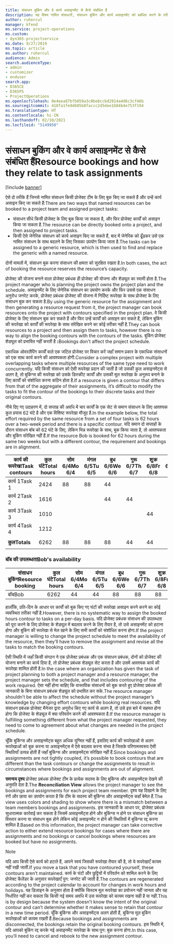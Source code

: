 ```yaml
---
title: संसाधन बुकिंग और वे कार्य असाइनमेंट से कैसे संबंधित हैं
description: यह विषय नामित संसाधनों, संसाधन बुकिंग और कार्य असाइनमेंट को प्रबंधित करने के तरीके और वे एक दूसरे से कैसे संबंधित हैं, के बारे में जानकारी प्रदान करता है।
author: ruhercul
manager: kfend
ms.service: project-operations
ms.custom:
- dyn365-projectservice
ms.date: 9/27/2019
ms.topic: article
ms.author: ruhercul
audience: Admin
search.audienceType:
- admin
- customizer
- enduser
search.app:
- D365CE
- D365PS
- ProjectOperations
ms.openlocfilehash: 0e4eea87bfb059a3c0be8ccbd2914a4d6c3cf46b
ms.sourcegitcommit: 418fa1fe9d605b8faccc2d5dee1b04b4e753f194
ms.translationtype: HT
ms.contentlocale: hi-IN
ms.lasthandoff: 02/10/2021
ms.locfileid: "5149950"
---
```

# <a name="resource-bookings-and-how-they-relate-to-task-assignments"></a><span data-ttu-id="6c4f2-103">संसाधन बुकिंग और वे कार्य असाइनमेंट से कैसे संबंधित हैं</span><span class="sxs-lookup"><span data-stu-id="6c4f2-103">Resource bookings and how they relate to task assignments</span></span>

[!include [banner](../includes/psa-now-project-operations.md)]

<span data-ttu-id="6c4f2-104">ऐसे दो तरीके हैं जिनसे नामित संसाधन किसी प्रोजेक्ट टीम के लिए बुक किए जा सकते हैं और उन्हें कार्य असाइन किए जा सकते हैं:</span><span class="sxs-lookup"><span data-stu-id="6c4f2-104">There are two ways that named resources can be booked to a project team and assigned project tasks:</span></span>

- <span data-ttu-id="6c4f2-105">संसाधन सीधे किसी प्रोजेक्ट के लिए बुक किया जा सकता है, और फिर प्रोजेक्ट कार्यों को असाइन किया जा सकता है.</span><span class="sxs-lookup"><span data-stu-id="6c4f2-105">The resource can be directly booked onto a project, and then assigned to project tasks.</span></span>
- <span data-ttu-id="6c4f2-106">किसी ऐसे जेनेरिक संसाधन को कार्य असाइन किए जा सकते हैं, बाद में जेनेरिक को ढूँढकर उसे एक नामित संसाधन के साथ बदलने के लिए जिसका उपयोग किया जाता है.</span><span class="sxs-lookup"><span data-stu-id="6c4f2-106">The tasks can be assigned to a generic resource, which is then used to find and replace the generic with a named resource.</span></span> 

<span data-ttu-id="6c4f2-107">दोनों मामलों में, संसाधन बुक करना संसाधन की क्षमता को सुरक्षित रखता है.</span><span class="sxs-lookup"><span data-stu-id="6c4f2-107">In both cases, the act of booking the resource reserves the resource’s capacity.</span></span>

<span data-ttu-id="6c4f2-108">प्रोजेक्ट की योजना बनाने वाला प्रोजेक्ट प्रबंधक ही प्रोजेक्ट की योजना और शेड्यूल का स्वामी होता है.</span><span class="sxs-lookup"><span data-stu-id="6c4f2-108">The project manager who is planning the project owns the project plan and the schedule.</span></span> <span data-ttu-id="6c4f2-109">असाइनमेंट के लिए जेनेरिक संसाधन का उपयोग करके और फिर उससे एक संसाधन अनुरोध जनरेट करके, प्रोजेक्ट प्रबंधक प्रोजेक्ट की योजना में निर्दिष्ट रूपरेखा के साथ प्रोजेक्ट के लिए संसाधन बुक कर सकता है.</span><span class="sxs-lookup"><span data-stu-id="6c4f2-109">By using the generic resource for the assignment and then generating a resource request from it, the project manager can book resources onto the project with contours specified in the project plan.</span></span> <span data-ttu-id="6c4f2-110">वे किसी प्रोजेक्ट के लिए संसाधन बुक कर सकते हैं और फिर उन्हें कार्यों को असाइन कर सकते हैं, लेकिन बुकिंग की रूपरेखा को कार्यों की रूपरेखा के साथ संरेखित करने का कोई तरीका नहीं है.</span><span class="sxs-lookup"><span data-stu-id="6c4f2-110">They can book resources to a project and then assign them to tasks, however there is no way to align the booking contours with the contours of the tasks.</span></span> <span data-ttu-id="6c4f2-111">बुकिंग प्रोजेक्ट शेड्यूल को प्रभावित नहीं करती है।</span><span class="sxs-lookup"><span data-stu-id="6c4f2-111">Bookings don't affect the project schedule.</span></span>

<span data-ttu-id="6c4f2-112">एकाधिक ओवरलैपिंग कार्यों वाले एक जटिल प्रोजेक्ट पर विचार करें जहाँ समान प्रकार के एकाधिक संसाधनों को एक साथ कार्य करने की आवश्यकता होगी.</span><span class="sxs-lookup"><span data-stu-id="6c4f2-112">Consider a complex project with multiple overlapping tasks where multiple resources of the same type need to work concurrently.</span></span> <span data-ttu-id="6c4f2-113">यदि किसी संसाधन को ऐसी रूपरेखा प्रदान की जाती है जो उसकी कुल असाइनमेंट्स से अलग है, तो बुकिंग्स की रूपरेखा को उसके डिस्क्रीट कार्यों और उसकी मूल रूपरेखा के अनुरूप बनाने के लिए कार्यों को संशोधित करना कठिन होता है.</span><span class="sxs-lookup"><span data-stu-id="6c4f2-113">If a resource is given a contour that differs from that of the aggregate of their assignments, it’s difficult to modify the tasks to fit the contour of the bookings to their discrete tasks and their original contours.</span></span>

<span data-ttu-id="6c4f2-114">नीचे दिए गए उदाहरण में, दो सप्ताह की अवधि में चार कार्यों के एक सेट से समान संसाधन के लिए आवश्यक कुल प्रयास 62 घंटे है और एक विशिष्ट रूपरेखा मौजूद है.</span><span class="sxs-lookup"><span data-stu-id="6c4f2-114">In the example below, the total effort required by the same resource from a set of four tasks is 62 hours over a two-week period and there is a specific contour.</span></span> <span data-ttu-id="6c4f2-115">यदि समान दो सप्ताहों के दौरान संसाधन बॉब को 62 घंटे के लिए, लेकिन भिन्न रूपरेखा के साथ, बुक किया जाता है, तो आवश्यकता और बुकिंग संरेखित नहीं हैं.</span><span class="sxs-lookup"><span data-stu-id="6c4f2-115">If the resource Bob is booked for 62 hours during the same two weeks but with a different contour, the requirement and bookings are in alignment.</span></span>

| <span data-ttu-id="6c4f2-116">**कार्य की रूपरेखा**</span><span class="sxs-lookup"><span data-stu-id="6c4f2-116">**Task contours**</span></span>    | <span data-ttu-id="6c4f2-117">**कुल घंटे**</span><span class="sxs-lookup"><span data-stu-id="6c4f2-117">**Total hours**</span></span> | <span data-ttu-id="6c4f2-118">सोम 6/4</span><span class="sxs-lookup"><span data-stu-id="6c4f2-118">Mo 6/4</span></span> | <span data-ttu-id="6c4f2-119">मंगल 6/5</span><span class="sxs-lookup"><span data-stu-id="6c4f2-119">Tu 6/5</span></span> | <span data-ttu-id="6c4f2-120">बुध 6/6</span><span class="sxs-lookup"><span data-stu-id="6c4f2-120">We 6/6</span></span> | <span data-ttu-id="6c4f2-121">गुरू 6/7</span><span class="sxs-lookup"><span data-stu-id="6c4f2-121">Th 6/7</span></span> | <span data-ttu-id="6c4f2-122">शुक्र 6/8</span><span class="sxs-lookup"><span data-stu-id="6c4f2-122">Fr 6/8</span></span> | <span data-ttu-id="6c4f2-123">शनि 6/9</span><span class="sxs-lookup"><span data-stu-id="6c4f2-123">Sa 6/9</span></span> | <span data-ttu-id="6c4f2-124">रवि 6/10</span><span class="sxs-lookup"><span data-stu-id="6c4f2-124">Su 6/10</span></span> | <span data-ttu-id="6c4f2-125">सोम 6/11</span><span class="sxs-lookup"><span data-stu-id="6c4f2-125">Mo 6/11</span></span> | <span data-ttu-id="6c4f2-126">मंगल 6/12</span><span class="sxs-lookup"><span data-stu-id="6c4f2-126">Tu 6/12</span></span> | <span data-ttu-id="6c4f2-127">बुध 6/13</span><span class="sxs-lookup"><span data-stu-id="6c4f2-127">We 6/13</span></span> | <span data-ttu-id="6c4f2-128">गुरू 6/14</span><span class="sxs-lookup"><span data-stu-id="6c4f2-128">Th 6/14</span></span> | <span data-ttu-id="6c4f2-129">शुक्र 6/15</span><span class="sxs-lookup"><span data-stu-id="6c4f2-129">Fr 6/15</span></span> |
|----------------------|-----------------|--------|--------|--------|--------|--------|--------|---------|---------|---------|---------|---------|---------|
| <span data-ttu-id="6c4f2-130">कार्य 1</span><span class="sxs-lookup"><span data-stu-id="6c4f2-130">Task 1</span></span>               | <span data-ttu-id="6c4f2-131">24</span><span class="sxs-lookup"><span data-stu-id="6c4f2-131">24</span></span>              | <span data-ttu-id="6c4f2-132">8</span><span class="sxs-lookup"><span data-stu-id="6c4f2-132">8</span></span>      | <span data-ttu-id="6c4f2-133">8</span><span class="sxs-lookup"><span data-stu-id="6c4f2-133">8</span></span>      | <span data-ttu-id="6c4f2-134">4</span><span class="sxs-lookup"><span data-stu-id="6c4f2-134">4</span></span>      |        |        |        |         |         |         | <span data-ttu-id="6c4f2-135">4</span><span class="sxs-lookup"><span data-stu-id="6c4f2-135">4</span></span>       |         |         |
| <span data-ttu-id="6c4f2-136">कार्य 2</span><span class="sxs-lookup"><span data-stu-id="6c4f2-136">Task 2</span></span>               | <span data-ttu-id="6c4f2-137">16</span><span class="sxs-lookup"><span data-stu-id="6c4f2-137">16</span></span>              |        |        | <span data-ttu-id="6c4f2-138">4</span><span class="sxs-lookup"><span data-stu-id="6c4f2-138">4</span></span>      | <span data-ttu-id="6c4f2-139">4</span><span class="sxs-lookup"><span data-stu-id="6c4f2-139">4</span></span>      |        |        |         | <span data-ttu-id="6c4f2-140">8</span><span class="sxs-lookup"><span data-stu-id="6c4f2-140">8</span></span>       |         |         |         |         |
| <span data-ttu-id="6c4f2-141">कार्य 3</span><span class="sxs-lookup"><span data-stu-id="6c4f2-141">Task 3</span></span>               | <span data-ttu-id="6c4f2-142">10</span><span class="sxs-lookup"><span data-stu-id="6c4f2-142">10</span></span>              |        |        |        |        | <span data-ttu-id="6c4f2-143">4</span><span class="sxs-lookup"><span data-stu-id="6c4f2-143">4</span></span>      |        |         |         | <span data-ttu-id="6c4f2-144">4</span><span class="sxs-lookup"><span data-stu-id="6c4f2-144">4</span></span>       |         | <span data-ttu-id="6c4f2-145">2</span><span class="sxs-lookup"><span data-stu-id="6c4f2-145">2</span></span>       |         |
| <span data-ttu-id="6c4f2-146">कार्य 4</span><span class="sxs-lookup"><span data-stu-id="6c4f2-146">Task 4</span></span>               | <span data-ttu-id="6c4f2-147">12</span><span class="sxs-lookup"><span data-stu-id="6c4f2-147">12</span></span>              |        |        |        |        |        |        |         |         |         | <span data-ttu-id="6c4f2-148">4</span><span class="sxs-lookup"><span data-stu-id="6c4f2-148">4</span></span>       |         | <span data-ttu-id="6c4f2-149">8</span><span class="sxs-lookup"><span data-stu-id="6c4f2-149">8</span></span>       |
|                      |                 |        |        |        |        |        |        |         |         |         |         |         |         |
| <span data-ttu-id="6c4f2-150">**कुल**</span><span class="sxs-lookup"><span data-stu-id="6c4f2-150">**Totals**</span></span>           | <span data-ttu-id="6c4f2-151">62</span><span class="sxs-lookup"><span data-stu-id="6c4f2-151">62</span></span>              | <span data-ttu-id="6c4f2-152">8</span><span class="sxs-lookup"><span data-stu-id="6c4f2-152">8</span></span>      | <span data-ttu-id="6c4f2-153">8</span><span class="sxs-lookup"><span data-stu-id="6c4f2-153">8</span></span>      | <span data-ttu-id="6c4f2-154">8</span><span class="sxs-lookup"><span data-stu-id="6c4f2-154">8</span></span>      | <span data-ttu-id="6c4f2-155">4</span><span class="sxs-lookup"><span data-stu-id="6c4f2-155">4</span></span>      | <span data-ttu-id="6c4f2-156">4</span><span class="sxs-lookup"><span data-stu-id="6c4f2-156">4</span></span>      |        |         | <span data-ttu-id="6c4f2-157">8</span><span class="sxs-lookup"><span data-stu-id="6c4f2-157">8</span></span>       | <span data-ttu-id="6c4f2-158">4</span><span class="sxs-lookup"><span data-stu-id="6c4f2-158">4</span></span>       | <span data-ttu-id="6c4f2-159">8</span><span class="sxs-lookup"><span data-stu-id="6c4f2-159">8</span></span>       | <span data-ttu-id="6c4f2-160">2</span><span class="sxs-lookup"><span data-stu-id="6c4f2-160">2</span></span>       | <span data-ttu-id="6c4f2-161">8</span><span class="sxs-lookup"><span data-stu-id="6c4f2-161">8</span></span>       |
|                      |                 |        |        |        |        |        |        |         |         |         |         |

### <a name="bobs-availability"></a><span data-ttu-id="6c4f2-162">बॉब की उपलब्धता</span><span class="sxs-lookup"><span data-stu-id="6c4f2-162">Bob's availability</span></span>
| <span data-ttu-id="6c4f2-163">**संसाधन बुकिंग**</span><span class="sxs-lookup"><span data-stu-id="6c4f2-163">**Resource   booking**</span></span> | <span data-ttu-id="6c4f2-164">**कुल घंटे**</span><span class="sxs-lookup"><span data-stu-id="6c4f2-164">**Total hours**</span></span> | <span data-ttu-id="6c4f2-165">सोम 6/4</span><span class="sxs-lookup"><span data-stu-id="6c4f2-165">Mo 6/4</span></span> | <span data-ttu-id="6c4f2-166">मंगल 6/5</span><span class="sxs-lookup"><span data-stu-id="6c4f2-166">Tu 6/5</span></span> | <span data-ttu-id="6c4f2-167">बुध 6/6</span><span class="sxs-lookup"><span data-stu-id="6c4f2-167">We 6/6</span></span> | <span data-ttu-id="6c4f2-168">गुरू 6/7</span><span class="sxs-lookup"><span data-stu-id="6c4f2-168">Th 6/7</span></span> | <span data-ttu-id="6c4f2-169">शुक्र 6/8</span><span class="sxs-lookup"><span data-stu-id="6c4f2-169">Fr 6/8</span></span> | <span data-ttu-id="6c4f2-170">शनि 6/9</span><span class="sxs-lookup"><span data-stu-id="6c4f2-170">Sa 6/9</span></span> | <span data-ttu-id="6c4f2-171">रवि 6/10</span><span class="sxs-lookup"><span data-stu-id="6c4f2-171">Su 6/10</span></span> | <span data-ttu-id="6c4f2-172">सोम 6/11</span><span class="sxs-lookup"><span data-stu-id="6c4f2-172">Mo 6/11</span></span> | <span data-ttu-id="6c4f2-173">मंगल 6/12</span><span class="sxs-lookup"><span data-stu-id="6c4f2-173">Tu 6/12</span></span> | <span data-ttu-id="6c4f2-174">बुध 6/13</span><span class="sxs-lookup"><span data-stu-id="6c4f2-174">We 6/13</span></span> | <span data-ttu-id="6c4f2-175">गुरू 6/14</span><span class="sxs-lookup"><span data-stu-id="6c4f2-175">Th 6/14</span></span> | <span data-ttu-id="6c4f2-176">शुक्र 6/15</span><span class="sxs-lookup"><span data-stu-id="6c4f2-176">Fr 6/15</span></span> |
|------------------------|-----------------|--------|--------|--------|--------|--------|--------|---------|---------|---------|---------|---------|---------|
| <span data-ttu-id="6c4f2-177">बॉब</span><span class="sxs-lookup"><span data-stu-id="6c4f2-177">Bob</span></span>                    | <span data-ttu-id="6c4f2-178">62</span><span class="sxs-lookup"><span data-stu-id="6c4f2-178">62</span></span>              | <span data-ttu-id="6c4f2-179">4</span><span class="sxs-lookup"><span data-stu-id="6c4f2-179">4</span></span>      | <span data-ttu-id="6c4f2-180">4</span><span class="sxs-lookup"><span data-stu-id="6c4f2-180">4</span></span>      | <span data-ttu-id="6c4f2-181">8</span><span class="sxs-lookup"><span data-stu-id="6c4f2-181">8</span></span>      | <span data-ttu-id="6c4f2-182">8</span><span class="sxs-lookup"><span data-stu-id="6c4f2-182">8</span></span>      | <span data-ttu-id="6c4f2-183">8</span><span class="sxs-lookup"><span data-stu-id="6c4f2-183">8</span></span>      |        |         | <span data-ttu-id="6c4f2-184">4</span><span class="sxs-lookup"><span data-stu-id="6c4f2-184">4</span></span>       | <span data-ttu-id="6c4f2-185">4</span><span class="sxs-lookup"><span data-stu-id="6c4f2-185">4</span></span>       | <span data-ttu-id="6c4f2-186">8</span><span class="sxs-lookup"><span data-stu-id="6c4f2-186">8</span></span>       | <span data-ttu-id="6c4f2-187">8</span><span class="sxs-lookup"><span data-stu-id="6c4f2-187">8</span></span>       | <span data-ttu-id="6c4f2-188">6</span><span class="sxs-lookup"><span data-stu-id="6c4f2-188">6</span></span>       |

<span data-ttu-id="6c4f2-189">हालाँकि, प्रति-दिन के आधार पर कार्यों को बुक किए गए घंटों की रूपरेखा असाइन करने करने का कोई व्यवस्थित तरीका नहीं है.</span><span class="sxs-lookup"><span data-stu-id="6c4f2-189">However, there is no systematic way to assign the booked hours contour to tasks on a per-day basis.</span></span> <span data-ttu-id="6c4f2-190">यदि प्रोजेक्ट प्रबंधक संसाधन की उपलब्धता को पूरा करने के लिए प्रोजेक्ट के शेड्यूल में बदलाव करने के लिए तैयार है, तो उसे असाइनमेंट को हटाना होगा और बुकिंग की रूपरेखा से मेल खाने के लिए सभी कार्यों को संशोधित करना होगा.</span><span class="sxs-lookup"><span data-stu-id="6c4f2-190">If the project manager is willing to change the project schedule to meet the availability of the resource, then they’ll have to remove the assignment and revise all the tasks to match the booking contours.</span></span>

<span data-ttu-id="6c4f2-191">ऐसी स्थिति में जहाँ किसी संगठन ने एक प्रोजेक्ट प्रबंधक और एक संसाधन प्रबंधक, दोनों को प्रोजेक्ट की योजना बनाने का कार्य दिया है, तो प्रोजेक्ट प्रबंधक शेड्यूल सेट करता है और उसमें आवश्यक कार्य की रूपरेखा शामिल होती है.</span><span class="sxs-lookup"><span data-stu-id="6c4f2-191">In the case where an organization has given the task of project planning to both a project manager and a resource manager, the project manager sets the schedule, and that includes contouring of the work required.</span></span> <span data-ttu-id="6c4f2-192">ऐसा नहीं होना चाहिए कि वास्तविक संसाधनों को बुक करते हुए प्रोजेक्ट प्रबंधक की जानकारी के बिना संसाधन प्रबंधक शेड्यूल को प्रभावित कर सके.</span><span class="sxs-lookup"><span data-stu-id="6c4f2-192">The resource manager shouldn’t be able to affect the schedule without the project manager’s knowledge by changing effort contours while booking real resources.</span></span> <span data-ttu-id="6c4f2-193">यदि संसाधन प्रबंधक प्रोजेक्ट मैनेजर द्वारा अनुरोध किए गए कार्य से अलग है, तो उसे इस बारे में सहमत होना होगा कि प्रोजेक्ट के शेड्यूल में क्या परिवर्तन करने की आवश्यकता है.</span><span class="sxs-lookup"><span data-stu-id="6c4f2-193">If the resource manager is fulfilling something different from what the project manager requested, they need to come to agreement about what changes are needed in the project schedule.</span></span>

<span data-ttu-id="6c4f2-194">चूँकि बुकिंग्स और असाइनमेंट्‍स बहुत अधिक युग्मित नहीं हैं, इसलिए कार्य की रूपरेखाओं से अलग रूपरेखाओं को बुक करना या असाइनमेंट्स में ऐसे बदलाव करना संभव है जिसके परिणामस्वरूप ऐसी स्थितियाँ उत्पन्न होती हैं जहाँ बुकिंग्स और असाइनमेंट्स संरेखित नहीं हैं.</span><span class="sxs-lookup"><span data-stu-id="6c4f2-194">Since bookings and assignments are not tightly coupled, it’s possible to book contours that are different than the task contours or change the assignments to result in circumstances where bookings and assignments are out of alignment.</span></span>

<span data-ttu-id="6c4f2-195">**समन्वय दृश्य** प्रोजेक्ट प्रबंधक प्रोजेक्ट टीम के प्रत्येक सदस्य के लिए बुकिंग्स और असाइनमेंट्स देखने की अनुमति देता है.</span><span class="sxs-lookup"><span data-stu-id="6c4f2-195">The **Reconciliation View** allows the project manager to see the bookings and assignments for each project team member.</span></span> <span data-ttu-id="6c4f2-196">दृश्य यह दिखाने के लिए रंगों और छाया का उपयोग करता है कि टीम के सदस्य की बुकिंग्स और असाइनमेंट्स कहाँ बेमेल हैं.</span><span class="sxs-lookup"><span data-stu-id="6c4f2-196">The view uses colors and shading to show where there is a mismatch between a team members bookings and assignments.</span></span> <span data-ttu-id="6c4f2-197">इस जानकारी के आधार पर, प्रोजेक्ट प्रबंधक सुधारात्मक कार्रवाई कर सकता है जिसमें असाइनमेंट्स होने और बुकिंग्स न होने पर संसाधन बुकिंग्स का विस्तार करना या संसाधन बुक होने लेकिन कोई असाइनमेंट न होने की स्थितियों में बुकिंग्स रद्द करना शामिल है.</span><span class="sxs-lookup"><span data-stu-id="6c4f2-197">Based on this information, the project manager can take corrective action to either extend resource bookings for cases where there are assignments and no bookings or cancel bookings where resources are booked but have no assignments.</span></span>

> [!NOTE]
> <span data-ttu-id="6c4f2-198">यदि आप किसी ऐसे कार्य को हटाते हैं, आपने स्वयं जिसकी रूपरेखा तैयार की है, तो ये रूपरेखाएँ कायम नहीं रखी जातीं.</span><span class="sxs-lookup"><span data-stu-id="6c4f2-198">If you move a task that you have contoured yourself, these contours aren’t maintained.</span></span> <span data-ttu-id="6c4f2-199">कार्य के घंटों और छुट्टियों में परिवर्तन को शामिल करने के लिए प्रोजेक्ट कैलेंडर के अनुसार रूपरेखाएँ पुन: जनरेट की जाती हैं.</span><span class="sxs-lookup"><span data-stu-id="6c4f2-199">The contours are regenerated according to the project calendar to account for changes in work hours and holidays.</span></span> <span data-ttu-id="6c4f2-200">यह डिज़ाइन के अनुसार होता है क्योंकि सिस्टम मूल रूपरेखा का प्रयोजन नहीं जानता और यह निर्धारित नहीं कर सकता कि किसी नई समय अवधि में उस रूपरेखा को कायम रखना सही है या नहीं.</span><span class="sxs-lookup"><span data-stu-id="6c4f2-200">This is by design because the system doesn’t know the intent of the original contour and can’t determine whether it makes sense to retain that contour in a new time period.</span></span> <span data-ttu-id="6c4f2-201">चूँकि बुकिंग्स और असाइनमेंट्‍स अलग होती हैं, बुकिंग्स मूल बुकिंग रूपरेखाओं को कायम रखती हैं.</span><span class="sxs-lookup"><span data-stu-id="6c4f2-201">Because bookings and assignments are disconnected, the bookings retain the original booking contours.</span></span> <span data-ttu-id="6c4f2-202">इस स्थिति में, यदि आपको बुकिंग रद्द करके नई असाइनमेंट रूपरेखा के साथ पुन: बुक करना होगा.</span><span class="sxs-lookup"><span data-stu-id="6c4f2-202">In this case, you’ll need to cancel and rebook to the new assignment contour.</span></span>

